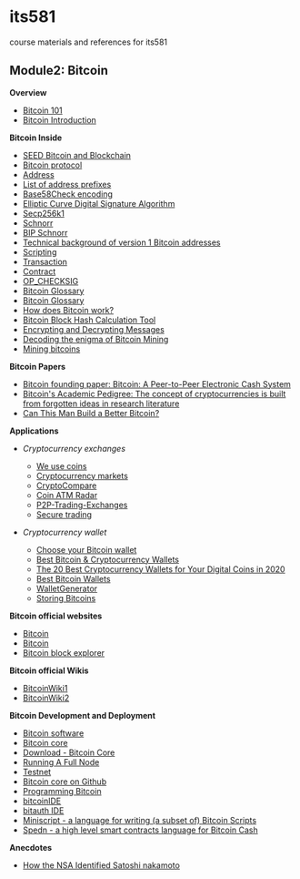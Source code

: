 # its581
course materials and references for its581

## Module2: Bitcoin

__Overview__

  * [Bitcoin 101](https://www.coindesk.com/learn/bitcoin-101/)
  * [Bitcoin Introduction](https://en.bitcoin.it/wiki/Help:Introduction)

__Bitcoin Inside__

  * [SEED Bitcoin and Blockchain](https://www.handsonsecurity.net/resources.html)
  * [Bitcoin protocol](https://en.bitcoin.it/wiki/Protocol\_documentation)
  * [Address](https://en.bitcoin.it/wiki/Address)
  * [List of address prefixes](https://en.bitcoin.it/wiki/List\_of\_address\_prefixes)
  * [Base58Check encoding](https://en.bitcoin.it/wiki/Base58Check\_encoding)
  * [Elliptic Curve Digital Signature Algorithm](https://en.bitcoin.it/wiki/Elliptic\_Curve\_Digital\_Signature\_Algorithm)
  * [Secp256k1](https://en.bitcoin.it/wiki/Secp256k1)
  * [Schnorr](https://en.bitcoin.it/wiki/Schnorr)
  * [BIP Schnorr](https://github.com/sipa/bips/blob/bip-schnorr/bip-schnorr.mediawiki)
  * [Technical background of version 1 Bitcoin addresses](https://en.bitcoin.it/wiki/Technical\_background\_of\_version\_1\_Bitcoin\_addresses)
  * [Scripting](https://en.bitcoin.it/wiki/Script)
  * [Transaction](https://en.bitcoin.it/wiki/Transaction)
  * [Contract](https://en.bitcoin.it/wiki/Contract)
  * [OP\_CHECKSIG](https://en.bitcoin.it/wiki/OP\_CHECKSIG)
  * [Bitcoin Glossary](https://developer.bitcoin.org/glossary)
  * [Bitcoin Glossary](https://sci.smithandcrown.com/glossary)
  * [How does Bitcoin work?](https://bitcoin.org/en/how-it-works)
  * [Bitcoin Block Hash Calculation Tool](https://cse.buffalo.edu/blockchain/blockhash.html)
  * [Encrypting and Decrypting Messages](https://cse.buffalo.edu/blockchain/encryption.html)
  * [Decoding the enigma of Bitcoin Mining](https://medium.com/all-things-ledger/decoding-the-enigma-of-bitcoin-mining-f8b2697bc4e2)
  * [Mining bitcoins](https://en.bitcoin.it/wiki/Mining)
  
__Bitcoin Papers__

  * [Bitcoin founding paper: Bitcoin: A Peer-to-Peer Electronic Cash System](https://bitcoin.org/bitcoin\.pdf)
  * [Bitcoin's Academic Pedigree: The concept of cryptocurrencies is built from forgotten ideas in research literature](https://queue.acm.org/detail.cfm?id=3136559)
  * [Can This Man Build a Better Bitcoin?](https://finance.yahoo.com/news/man-build-better-bitcoin-113009644.html)

__Applications__

* _Cryptocurrency exchanges_

  * [We use coins](https://www.weusecoins.com/)
  * [Cryptocurrency markets](https://bitcoincharts.com/markets/list/)
  * [CryptoCompare](https://www.cryptocompare.com/)
  * [Coin ATM Radar](https://coinatmradar.com/)
  * [P2P-Trading-Exchanges](https://github.com/cointastical/P2P-Trading-Exchanges/)
  * [Secure trading](https://en.bitcoin.it/wiki/Secure\_Trading)

* _Cryptocurrency wallet_

  * [Choose your Bitcoin wallet](https://bitcoin.org/en/choose-your-wallet)
  * [Best Bitcoin & Cryptocurrency Wallets](https://www.buybitcoinworldwide.com/wallets/)
  * [The 20 Best Cryptocurrency Wallets for Your Digital Coins in 2020](https://www.ubuntupit.com/best-cryptocurrency-wallets/)
  * [Best Bitcoin Wallets](https://www.thebalance.com/best-bitcoin-wallets-4160642)
  * [WalletGenerator](https://walletgenerator.net/)
  * [Storing Bitcoins](https://en.bitcoin.it/wiki/Storing\_bitcoins)
  

__Bitcoin official websites__
  
  * [Bitcoin](https://www.bitcoin.com/)
  * [Bitcoin](https://bitcoin.org/en/)
  * [Bitcoin block explorer](https://blockstream.info/)  

__Bitcoin official Wikis__

  * [BitcoinWiki1](https://en.bitcoinwiki.org/wiki/Main\_Page)
  * [BitcoinWiki2](https://en.bitcoin.it/wiki/Main\_Page)  

__Bitcoin Development and Deployment__
  
  * [Bitcoin software](https://en.bitcoin.it/wiki/Software)
  * [Bitcoin core](https://bitcoincore.org/)
  * [Download - Bitcoin Core](https://bitcoincore.org/en/download/)
  * [Running A Full Node](https://bitcoin.org/en/full-node)
  * [Testnet](https://en.bitcoin.it/wiki/Testnet)
  * [Bitcoin core on Github](https://github.com/bitcoin/bitcoin)  
  * [Programming Bitcoin](https://github.com/jimmysong/programmingbitcoin)
  * [bitcoinIDE](https://github.com/siminchen/bitcoinIDE)
  * [bitauth IDE](https://ide.bitauth.com/)
  * [Miniscript - a language for writing (a subset of) Bitcoin Scripts](http://bitcoin.sipa.be/miniscript/)
  * [Spedn - a high level smart contracts language for Bitcoin Cash](https://spedn.readthedocs.io/en/latest/index.html)

__Anecdotes__
  * [How the NSA Identified Satoshi nakamoto](https://cacm.acm.org/careers/220610-how-the-nsa-identified-satoshinakamoto/fulltext)
